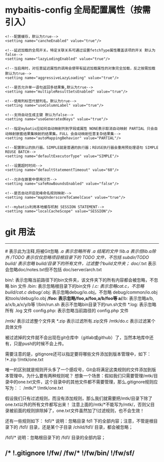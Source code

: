 # mybaitis-config 全局配置属性（按需引入）

    <!--配置缓存，默认为true-->
    <setting name="cancheEnabled" value="true"/>

    <!--延迟加载的全局开关。特定关联关系可通过设置fetchType属性覆盖该项的开关 默认为false-->
    <setting name="lazyLodingEnabled" value="true"/>

    <!--当启用时，对任意延迟属性的调用会使带有延迟加载属性的对象完全加载，反之按需加载 默认为true-->
    <setting name="aggressiveLazyLoading" value="true"/>

    <!--是否允许单一语句返回多结果集,默认为true-->
    <setting name="multipleResultSetsEnabled" value="true"/>

    <!--使用列标签代替列名。默认为true-->
    <setting name="useColumnLabel" value="true"/>

    <!--支持自动生成主键 默认为false-->
    <setting name="useGeneratedKeys" value="true"/>

    <!--指定mybatis应如何自动映射列到字段或属性 NONE表示取消自动映射 PARTIAL 只会自动映射嵌套结果集映射的结果集。FULL 会自动映射任意复杂结果集-->
    <setting name="autoMappingBehavior" value="PARTIAL"/>

    <!--配置默认的执行器。SIMPLE就是普通的执行器；REUSE执行器会重用预处理语句 SIMPLE REUSE BATCH-->
    <setting name="defaultExecutorType" value="SIMPLE"/>

    <!--设置超时时间-->
    <setting name="defaultStatementTimeout" value="60"/>

    <!--允许在嵌套中使用分页-->
    <setting name="safeRowBoundsEnabled" value="false"/>

    <!--是否自动开启驼峰命名规则映射-->
    <setting name="mapUnderscoreToCamelCase" value="true"/>

    <!--mybatis利用本地缓存机制 SESSION STATEMENT-->
    <setting name="localCacheScope" value="SESSION"/>
    
    
# 

# git 用法
---------------------------------------------------------------------------------
\#               表示此为注释,将被Git忽略
*.a             表示忽略所有 .a 结尾的文件
!lib.a          表示但lib.a除外
/TODO           表示仅仅忽略项目根目录下的 TODO 文件，不包括 subdir/TODO
build/          表示忽略 build/目录下的所有文件，过滤整个build文件夹；
doc/*.txt       表示会忽略doc/notes.txt但不包括 doc/server/arch.txt

bin/:           表示忽略当前路径下的bin文件夹，该文件夹下的所有内容都会被忽略，不忽略 bin 文件
/bin:           表示忽略根目录下的bin文件
/*.c:           表示忽略cat.c，不忽略 build/cat.c
debug/*.obj:    表示忽略debug/io.obj，不忽略 debug/common/io.obj和tools/debug/io.obj
**/foo:         表示忽略/foo,a/foo,a/b/foo等
a/**/b:         表示忽略a/b, a/x/b,a/x/y/b等
!/bin/run.sh    表示不忽略bin目录下的run.sh文件
*.log:          表示忽略所有 .log 文件
config.php:     表示忽略当前路径的 config.php 文件

/mtk/           表示过滤整个文件夹
*.zip           表示过滤所有.zip文件
/mtk/do.c       表示过滤某个具体文件

被过滤掉的文件就不会出现在git仓库中（gitlab或github）了，当然本地库中还有，只是push的时候不会上传。

需要注意的是，gitignore还可以指定要将哪些文件添加到版本管理中，如下：
!*.zip
!/mtk/one.txt

唯一的区别就是规则开头多了一个感叹号，Git会将满足这类规则的文件添加到版本管理中。为什么要有两种规则呢？
想象一个场景：假如我们只需要管理/mtk/目录中的one.txt文件，这个目录中的其他文件都不需要管理，那么.gitignore规则应写为：：
/mtk/*
!/mtk/one.txt

假设我们只有过滤规则，而没有添加规则，那么我们就需要把/mtk/目录下除了one.txt以外的所有文件都写出来！
注意上面的/mtk/*不能写为/mtk/，否则父目录被前面的规则排除掉了，one.txt文件虽然加了!过滤规则，也不会生效！

还有一些规则如下：
fd1/*
说明：忽略目录 fd1 下的全部内容；注意，不管是根目录下的 /fd1/ 目录，还是某个子目录 /child/fd1/ 目录，都会被忽略；

/fd1/*
说明：忽略根目录下的 /fd1/ 目录的全部内容；

/*
!.gitignore
!/fw/
/fw/*
!/fw/bin/
!/fw/sf/
---------------------------------------------------------------------------------- 